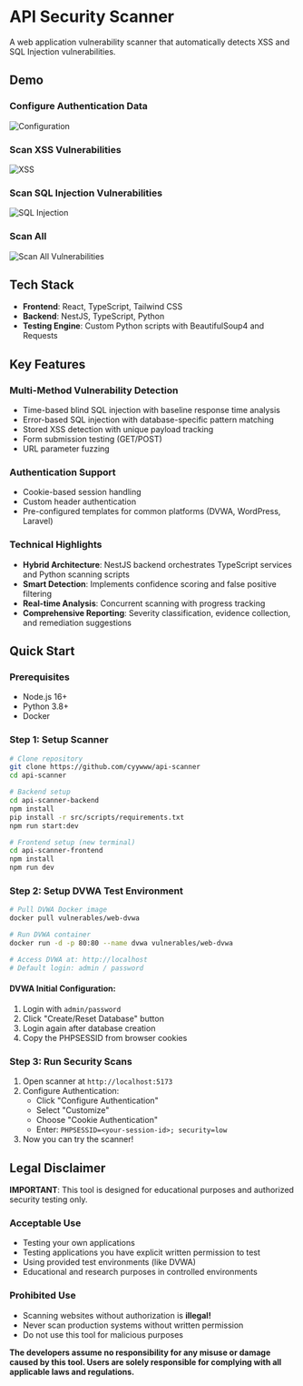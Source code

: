 # API Security Scanner

A web application vulnerability scanner that automatically detects XSS and SQL Injection vulnerabilities.

## Demo

### Configure Authentication Data

![Configuration](assets/configure.gif)

### Scan XSS Vulnerabilities

![XSS](assets/XSS.gif)

### Scan SQL Injection Vulnerabilities

![SQL Injection](assets/SQL%20Injection.gif)

### Scan All

![Scan All Vulnerabilities](assets/ScanAll.gif)

## Tech Stack
- **Frontend**: React, TypeScript, Tailwind CSS
- **Backend**: NestJS, TypeScript, Python
- **Testing Engine**: Custom Python scripts with BeautifulSoup4 and Requests

## Key Features

### Multi-Method Vulnerability Detection
- Time-based blind SQL injection with baseline response time analysis
- Error-based SQL injection with database-specific pattern matching
- Stored XSS detection with unique payload tracking
- Form submission testing (GET/POST)
- URL parameter fuzzing

### Authentication Support
- Cookie-based session handling
- Custom header authentication
- Pre-configured templates for common platforms (DVWA, WordPress, Laravel)

### Technical Highlights
- **Hybrid Architecture**: NestJS backend orchestrates TypeScript services and Python scanning scripts
- **Smart Detection**: Implements confidence scoring and false positive filtering
- **Real-time Analysis**: Concurrent scanning with progress tracking
- **Comprehensive Reporting**: Severity classification, evidence collection, and remediation suggestions

## Quick Start

### Prerequisites

- Node.js 16+
- Python 3.8+
- Docker

### Step 1: Setup Scanner

```bash
# Clone repository
git clone https://github.com/cyywww/api-scanner
cd api-scanner

# Backend setup
cd api-scanner-backend
npm install
pip install -r src/scripts/requirements.txt
npm run start:dev

# Frontend setup (new terminal)
cd api-scanner-frontend
npm install
npm run dev
```

### Step 2: Setup DVWA Test Environment

```bash
# Pull DVWA Docker image
docker pull vulnerables/web-dvwa

# Run DVWA container
docker run -d -p 80:80 --name dvwa vulnerables/web-dvwa

# Access DVWA at: http://localhost
# Default login: admin / password
```

#### DVWA Initial Configuration:

1. Login with `admin/password`
2. Click "Create/Reset Database" button
3. Login again after database creation
4. Copy the PHPSESSID from browser cookies

### Step 3: Run Security Scans

1. Open scanner at `http://localhost:5173`
2. Configure Authentication:
   - Click "Configure Authentication"
   - Select "Customize"
   - Choose "Cookie Authentication"
   - Enter: `PHPSESSID=<your-session-id>; security=low`
3. Now you can try the scanner! 

## Legal Disclaimer

**IMPORTANT**: This tool is designed for educational purposes and authorized security testing only.

### Acceptable Use

- Testing your own applications
- Testing applications you have explicit written permission to test
- Using provided test environments (like DVWA)
- Educational and research purposes in controlled environments

### Prohibited Use

- Scanning websites without authorization is **illegal!**
- Never scan production systems without written permission
- Do not use this tool for malicious purposes

**The developers assume no responsibility for any misuse or damage caused by this tool. Users are solely responsible for complying with all applicable laws and regulations.**

